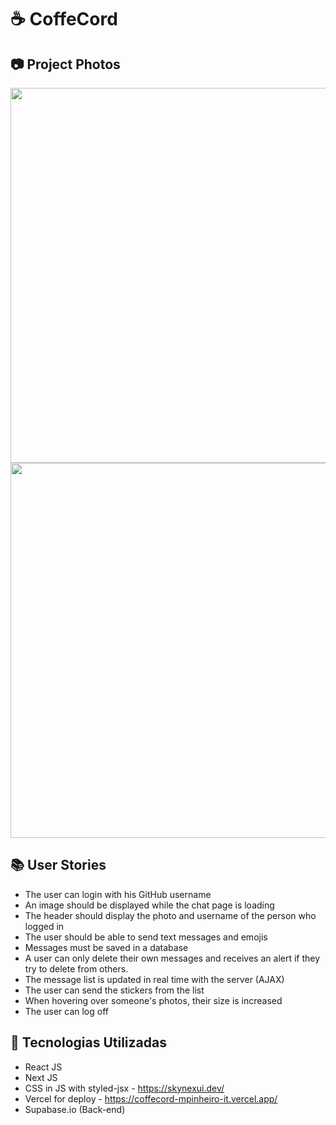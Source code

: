 # :coffee: CoffeCord

## 📷 Project Photos
<img src="https://github.com/mpinheiro-it/CoffeCord/blob/main/home.png" width="600px">
<img src="https://github.com/mpinheiro-it/CoffeCord/blob/main/chat.png" width="600px">

## :books: User Stories

- The user can login with his GitHub username
- An image should be displayed while the chat page is loading
- The header should display the photo and username of the person who logged in
- The user should be able to send text messages and emojis
- Messages must be saved in a database
- A user can only delete their own messages and receives an alert if they try to delete from others.
- The message list is updated in real time with the server (AJAX)
- The user can send the stickers from the list
- When hovering over someone's photos, their size is increased
- The user can log off


## :rocket: Tecnologias Utilizadas

- React JS
- Next JS
- CSS in JS with styled-jsx - https://skynexui.dev/
- Vercel for deploy - https://coffecord-mpinheiro-it.vercel.app/
- Supabase.io (Back-end)
